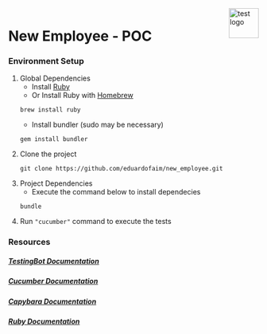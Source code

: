 
<a href="https://github.com/eduardofaim">
    <img src="https://www.outbrain.com/techblog/wp-content/uploads/2017/05/road-sign-361513_960_720.jpg" alt="test logo" title="test" align="right" height="60" />
</a>

New Employee - POC
======================

### Environment Setup

1. Global Dependencies
    * Install [Ruby](https://www.ruby-lang.org/en/documentation/installation/)
    * Or Install Ruby with [Homebrew](http://brew.sh/)
    ```
    brew install ruby
    ```
    * Install bundler (sudo may be necessary)
    ```
    gem install bundler
    ```
2. Clone the project
    ```
    git clone https://github.com/eduardofaim/new_employee.git
    ```
3. Project Dependencies
    * Execute the command below to install dependecies
    ```
    bundle
    ```
4. Run `"cucumber"` command to execute the tests
    
    
   

### Resources

##### [TestingBot Documentation](https://testingbot.com/support/)

##### [Cucumber Documentation](https://cucumber.io/docs/reference)

##### [Capybara Documentation](http://www.rubydoc.info/github/jnicklas/capybara/master)

##### [Ruby Documentation](http://ruby-doc.org/)
